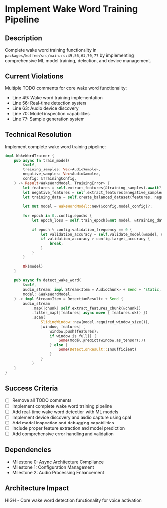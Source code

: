 # Implement Wake Word Training Pipeline

## Description
Complete wake word training functionality in `packages/koffee/src/main.rs:49,56,63,70,77` by implementing comprehensive ML model training, detection, and device management.

## Current Violations
Multiple TODO comments for core wake word functionality:
- Line 49: Wake word training implementation
- Line 56: Real-time detection system
- Line 63: Audio device discovery
- Line 70: Model inspection capabilities
- Line 77: Sample generation system

## Technical Resolution
Implement complete wake word training pipeline:

```rust
impl WakeWordTrainer {
    pub async fn train_model(
        &self,
        training_samples: Vec<AudioSample>,
        negative_samples: Vec<AudioSample>,
        config: &TrainingConfig,
    ) -> Result<WakeWordModel, TrainingError> {
        let features = self.extract_features(&training_samples).await?;
        let negative_features = self.extract_features(&negative_samples).await?;
        let training_data = self.create_balanced_dataset(features, negative_features)?;
        
        let mut model = WakeWordModel::new(&config.model_config)?;
        
        for epoch in 0..config.epochs {
            let epoch_loss = self.train_epoch(&mut model, &training_data).await?;
            
            if epoch % config.validation_frequency == 0 {
                let validation_accuracy = self.validate_model(&model, &validation_data).await?;
                if validation_accuracy > config.target_accuracy {
                    break;
                }
            }
        }
        
        Ok(model)
    }
    
    pub async fn detect_wake_word(
        &self,
        audio_stream: impl Stream<Item = AudioChunk> + Send + 'static,
        model: &WakeWordModel,
    ) -> impl Stream<Item = DetectionResult> + Send {
        audio_stream
            .map(|chunk| self.extract_features_chunk(&chunk))
            .filter_map(|features| async move { features.ok() })
            .scan(
                SlidingWindow::new(model.required_window_size()),
                |window, features| {
                    window.push(features);
                    if window.is_full() {
                        Some(model.predict(window.as_tensor()))
                    } else {
                        Some(DetectionResult::Insufficient)
                    }
                }
            )
    }
}
```

## Success Criteria
- [ ] Remove all TODO comments
- [ ] Implement complete wake word training pipeline
- [ ] Add real-time wake word detection with ML models
- [ ] Implement device discovery and audio capture using cpal
- [ ] Add model inspection and debugging capabilities
- [ ] Include proper feature extraction and model prediction
- [ ] Add comprehensive error handling and validation

## Dependencies
- Milestone 0: Async Architecture Compliance
- Milestone 1: Configuration Management
- Milestone 2: Audio Processing Enhancement

## Architecture Impact
HIGH - Core wake word detection functionality for voice activation